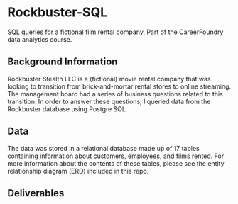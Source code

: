 # Rockbuster-SQL
SQL queries for a fictional film rental company.  Part of the CareerFoundry data analytics course.
## Background Information
Rockbuster Stealth LLC is a (fictional) movie rental company that was looking to transition from brick-and-mortar rental stores to online streaming.  The management board had a series of business questions related to this transition.  In order to answer these questions, I queried data from the Rockbuster database using Postgre SQL.  
## Data
The data was stored in a relational database made up of 17 tables containing information about customers, employees, and films rented.  For more information about the contents of these tables, please see the entity relationship diagram (ERD) included in this repo.
## Deliverables
